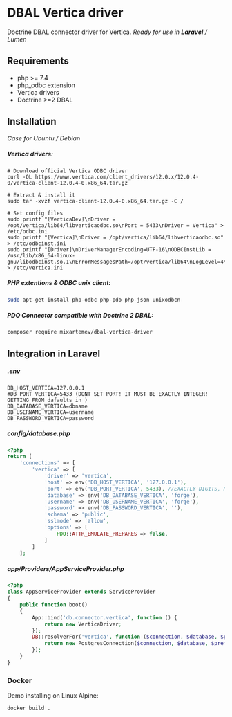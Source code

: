 DBAL Vertica driver
===================

Doctrine DBAL connector driver for Vertica.
*Ready for use in **Laravel** / Lumen*

Requirements
------------
* php >= 7.4
* php_odbc extension
* Vertica drivers
* Doctrine >=2 DBAL

Installation
------------
*Case for Ubuntu / Debian*
##### Vertica drivers:

```shell
# Download official Vertica ODBC driver
curl -OL https://www.vertica.com/client_drivers/12.0.x/12.0.4-0/vertica-client-12.0.4-0.x86_64.tar.gz

# Extract & install it
sudo tar -xvzf vertica-client-12.0.4-0.x86_64.tar.gz -C /

# Set config files
sudo printf "[VerticaDev]\nDriver = /opt/vertica/lib64/libverticaodbc.so\nPort = 5433\nDriver = Vertica" > /etc/odbc.ini
sudo printf "[Vertica]\nDriver = /opt/vertica/lib64/libverticaodbc.so" > /etc/odbcinst.ini
sudo printf "[Driver]\nDriverManagerEncoding=UTF-16\nODBCInstLib = /usr/lib/x86_64-linux-gnu/libodbcinst.so.1\nErrorMessagesPath=/opt/vertica/lib64\nLogLevel=4\nLogPath=/tmp" > /etc/vertica.ini
```

##### PHP extentions & ODBC unix client:
```bash
sudo apt-get install php-odbc php-pdo php-json unixodbcn
```

##### PDO Connector compatible with Doctrine 2 DBAL:
```bash
composer require mixartemev/dbal-vertica-driver
```

Integration in Laravel
----------------------

##### .env
```
DB_HOST_VERTICA=127.0.0.1
#DB_PORT_VERTICA=5433 (DONT SET PORT! IT MUST BE EXACTLY INTEGER! GETTING FROM dafaults in )
DB_DATABASE_VERTICA=dbname
DB_USERNAME_VERTICA=username
DB_PASSWORD_VERTICA=password
```

##### config/database.php
```php
<?php
return [
    'connections' => [
        'vertica' => [
            'driver' => 'vertica',
            'host' => env('DB_HOST_VERTICA', '127.0.0.1'),
            'port' => env('DB_PORT_VERTICA', 5433), //EXACTLY DIGITS, NOT STRING
            'database' => env('DB_DATABASE_VERTICA', 'forge'),
            'username' => env('DB_USERNAME_VERTICA', 'forge'),
            'password' => env('DB_PASSWORD_VERTICA', ''),
            'schema' => 'public',
            'sslmode' => 'allow',
            'options' => [
                PDO::ATTR_EMULATE_PREPARES => false,
            ]
        ]
    ];
```

##### app/Providers/AppServiceProvider.php
```php
<?php
class AppServiceProvider extends ServiceProvider
{
    public function boot()
    {
        App::bind('db.connector.vertica', function () {
            return new VerticaDriver;
        });
        DB::resolverFor('vertica', function ($connection, $database, $prefix, $config) {
            return new PostgresConnection($connection, $database, $prefix, $config);
        });
    }
}
```

### Docker
Demo installing on Linux Alpine:
```
docker build .
```
